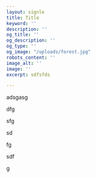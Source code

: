 ```yaml
---
layout: signle
title: Title
keyword: ''
description: ''
og_title: ''
og_description: ''
og_type: ''
og_image: "/uploads/forest.jpg"
robots_content: ''
image_alt: ''
image: ''
excerpt: sdfsfds

---
```

adsgasg

dfg

sfg

sd

fg

sdf

g
